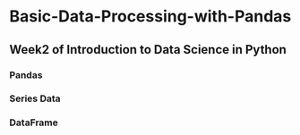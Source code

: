 # Basic-Data-Processing-with-Pandas
## Week2 of Introduction to Data Science in Python
### Pandas 
### Series Data
### DataFrame

